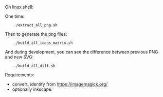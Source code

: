 On linux shell:

One time: 
```
	./extract_all_png.sh
```

Then to generate the png files:
```
	./build_all_icons_matrix.sh
```

And during development, you can see the difference between previous PNG and new SVG:
```
	./build_all_diff.sh
```


Requirements:
- convert, identify from https://imagemagick.org/
- optionally inkscape.
